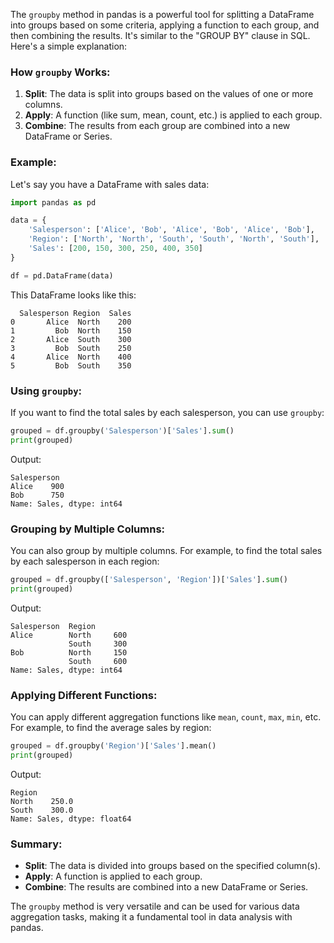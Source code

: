 The `groupby` method in pandas is a powerful tool for splitting a DataFrame into groups based on some criteria, applying a function to each group, and then combining the results. It's similar to the "GROUP BY" clause in SQL. Here's a simple explanation:

### How `groupby` Works:
1. **Split**: The data is split into groups based on the values of one or more columns.
2. **Apply**: A function (like sum, mean, count, etc.) is applied to each group.
3. **Combine**: The results from each group are combined into a new DataFrame or Series.

### Example:
Let's say you have a DataFrame with sales data:

```python
import pandas as pd

data = {
    'Salesperson': ['Alice', 'Bob', 'Alice', 'Bob', 'Alice', 'Bob'],
    'Region': ['North', 'North', 'South', 'South', 'North', 'South'],
    'Sales': [200, 150, 300, 250, 400, 350]
}

df = pd.DataFrame(data)
```

This DataFrame looks like this:

```
  Salesperson Region  Sales
0       Alice  North    200
1         Bob  North    150
2       Alice  South    300
3         Bob  South    250
4       Alice  North    400
5         Bob  South    350
```

### Using `groupby`:
If you want to find the total sales by each salesperson, you can use `groupby`:

```python
grouped = df.groupby('Salesperson')['Sales'].sum()
print(grouped)
```

Output:

```
Salesperson
Alice    900
Bob      750
Name: Sales, dtype: int64
```

### Grouping by Multiple Columns:
You can also group by multiple columns. For example, to find the total sales by each salesperson in each region:

```python
grouped = df.groupby(['Salesperson', 'Region'])['Sales'].sum()
print(grouped)
```

Output:

```
Salesperson  Region
Alice        North     600
             South     300
Bob          North     150
             South     600
Name: Sales, dtype: int64
```

### Applying Different Functions:
You can apply different aggregation functions like `mean`, `count`, `max`, `min`, etc. For example, to find the average sales by region:

```python
grouped = df.groupby('Region')['Sales'].mean()
print(grouped)
```

Output:

```
Region
North    250.0
South    300.0
Name: Sales, dtype: float64
```

### Summary:
- **Split**: The data is divided into groups based on the specified column(s).
- **Apply**: A function is applied to each group.
- **Combine**: The results are combined into a new DataFrame or Series.

The `groupby` method is very versatile and can be used for various data aggregation tasks, making it a fundamental tool in data analysis with pandas.
